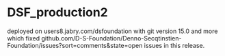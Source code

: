 # DSF_production2
deployed on users8.jabry.com/dsfoundation with git version 15.0 and more which fixed github.com/D-S-Foundation/Denno-Secqtinstien-Foundation/issues?sort=comments&amp;state=open issues in this release.
